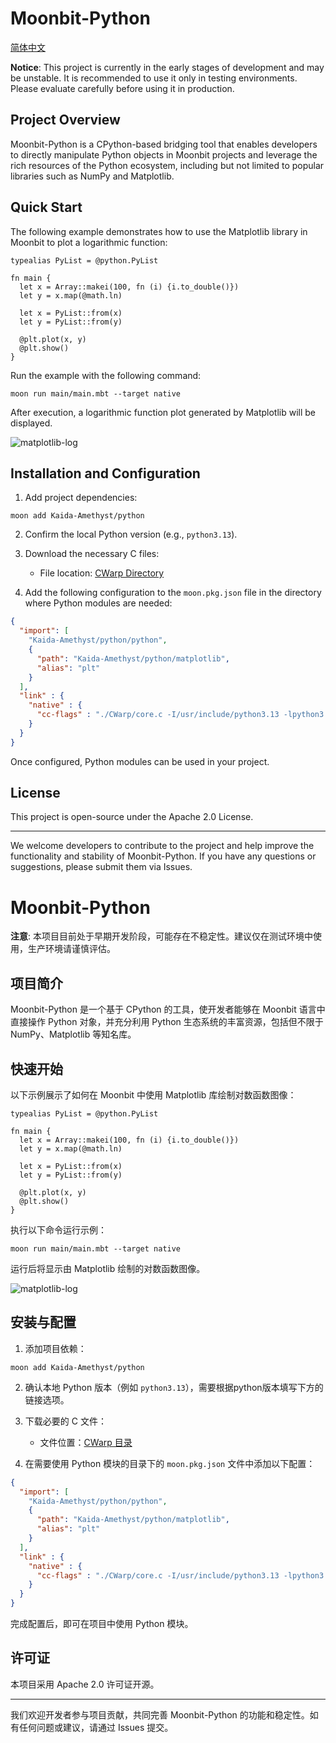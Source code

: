 # Moonbit-Python

[简体中文](#Moonbit-Python-1)

**Notice**: This project is currently in the early stages of development and may be unstable. It is recommended to use it only in testing environments. Please evaluate carefully before using it in production.

## Project Overview

Moonbit-Python is a CPython-based bridging tool that enables developers to directly manipulate Python objects in Moonbit projects and leverage the rich resources of the Python ecosystem, including but not limited to popular libraries such as NumPy and Matplotlib.

## Quick Start

The following example demonstrates how to use the Matplotlib library in Moonbit to plot a logarithmic function:

```moonbit
typealias PyList = @python.PyList

fn main {
  let x = Array::makei(100, fn (i) {i.to_double()}) 
  let y = x.map(@math.ln)

  let x = PyList::from(x)
  let y = PyList::from(y)

  @plt.plot(x, y)
  @plt.show()
}
```

Run the example with the following command:

```shell
moon run main/main.mbt --target native
```

After execution, a logarithmic function plot generated by Matplotlib will be displayed.

![matplotlib-log](https://blogimgs-1309485105.cos.ap-nanjing.myqcloud.com/pics-for-documents/moonbit-matplotlib-log.png)

## Installation and Configuration

1. Add project dependencies:

```shell
moon add Kaida-Amethyst/python
```

2. Confirm the local Python version (e.g., `python3.13`).

3. Download the necessary C files:
   - File location: [CWarp Directory](https://github.com/Kaida-Amethyst/moonbit-python/tree/master/CWarp)

4. Add the following configuration to the `moon.pkg.json` file in the directory where Python modules are needed:

```json
{
  "import": [
    "Kaida-Amethyst/python/python",
    {
      "path": "Kaida-Amethyst/python/matplotlib",
      "alias": "plt"
    }
  ],
  "link" : {
    "native" : {
      "cc-flags" : "./CWarp/core.c -I/usr/include/python3.13 -lpython3.13 -g"
    }
  }
}
```

Once configured, Python modules can be used in your project.

## License

This project is open-source under the Apache 2.0 License.

---

We welcome developers to contribute to the project and help improve the functionality and stability of Moonbit-Python. If you have any questions or suggestions, please submit them via Issues.

# Moonbit-Python

**注意**: 本项目目前处于早期开发阶段，可能存在不稳定性。建议仅在测试环境中使用，生产环境请谨慎评估。

## 项目简介

Moonbit-Python 是一个基于 CPython 的工具，使开发者能够在 Moonbit 语言中直接操作 Python 对象，并充分利用 Python 生态系统的丰富资源，包括但不限于 NumPy、Matplotlib 等知名库。

## 快速开始

以下示例展示了如何在 Moonbit 中使用 Matplotlib 库绘制对数函数图像：

```moonbit
typealias PyList = @python.PyList

fn main {
  let x = Array::makei(100, fn (i) {i.to_double()}) 
  let y = x.map(@math.ln)

  let x = PyList::from(x)
  let y = PyList::from(y)

  @plt.plot(x, y)
  @plt.show()
}
```

执行以下命令运行示例：

```shell
moon run main/main.mbt --target native
```

运行后将显示由 Matplotlib 绘制的对数函数图像。

![matplotlib-log](https://blogimgs-1309485105.cos.ap-nanjing.myqcloud.com/pics-for-documents/moonbit-matplotlib-log.png)

## 安装与配置

1. 添加项目依赖：

```shell
moon add Kaida-Amethyst/python
```

2. 确认本地 Python 版本（例如 `python3.13`），需要根据python版本填写下方的链接选项。

3. 下载必要的 C 文件：
   - 文件位置：[CWarp 目录](https://github.com/Kaida-Amethyst/moonbit-python/tree/master/CWarp)

4. 在需要使用 Python 模块的目录下的 `moon.pkg.json` 文件中添加以下配置：

```json
{
  "import": [
    "Kaida-Amethyst/python/python",
    {
      "path": "Kaida-Amethyst/python/matplotlib",
      "alias": "plt"
    }
  ],
  "link" : {
    "native" : {
      "cc-flags" : "./CWarp/core.c -I/usr/include/python3.13 -lpython3.13 -g"
    }
  }
}
```

完成配置后，即可在项目中使用 Python 模块。

## 许可证

本项目采用 Apache 2.0 许可证开源。

---

我们欢迎开发者参与项目贡献，共同完善 Moonbit-Python 的功能和稳定性。如有任何问题或建议，请通过 Issues 提交。
